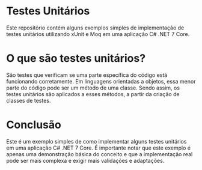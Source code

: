 # Testes Unitários

Este repositório contém alguns exemplos simples de implementação de testes unitários utilizando xUnit e Moq em uma aplicação C# .NET 7 Core.

# O que são testes unitários?

São testes que verificam se uma parte específica do código está funcionando corretamente. Em linguagens orientadas a objetos, essa menor parte do código pode ser um método de uma classe. Sendo assim, os testes unitários são aplicados a esses métodos, a partir da criação de classes de testes.

# Conclusão

Este é um exemplo simples de como implementar alguns testes unitários em uma aplicação C# .NET 7 Core. É importante notar que este exemplo é apenas uma demonstração básica do conceito e que a implementação real pode ser mais complexa e exigir mais validações e adaptações.
